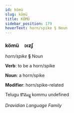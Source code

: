 ```yaml
---
id: kömü
slug: kömü
title: KÖMÜ
sidebar_position: 179
hoverText: horn/spike § Noun
---
```


### kömü&emsp;<span kind="abugida">ɔıƶʄ</span>

*horn/spike* **§** Noun

**Verb**: to be a horn/spike

**Noun**: a horn/spike

**Modifier**: horn/spike-related

Telugu కొమ్ము kommu undefined

*Dravidian Language Family*